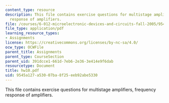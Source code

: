 ```yaml
---
content_type: resource
description: This file contains exercise questions for multistage amplifiers, frequency
  response of amplifiers.
file: /courses/6-012-microelectronic-devices-and-circuits-fall-2005/9545a127a53007ba8f25eeb92abe5330_hw10.pdf
file_type: application/pdf
learning_resource_types:
- Assignments
license: https://creativecommons.org/licenses/by-nc-sa/4.0/
ocw_type: OCWFile
parent_title: Assignments
parent_type: CourseSection
parent_uid: 391dcce1-661d-7eb6-2e36-3e414e9f6dab
resourcetype: Document
title: hw10.pdf
uid: 9545a127-a530-07ba-8f25-eeb92abe5330
---
```

This file contains exercise questions for multistage amplifiers, frequency response of amplifiers.